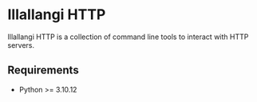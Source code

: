 # Illallangi HTTP

Illallangi HTTP is a collection of command line tools to interact with HTTP servers.

## Requirements

- Python >= 3.10.12
